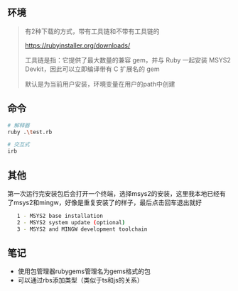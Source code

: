 ## 环境

> 有2种下载的方式，带有工具链和不带有工具链的
>
> <https://rubyinstaller.org/downloads/>
>
> 工具链是指：它提供了最大数量的兼容 gem，并与 Ruby 一起安装 MSYS2 Devkit，因此可以立即编译带有 C 扩展名的 gem
>
> 默认是为当前用户安装，环境变量在用户的path中创建


## 命令

```sh
# 解释器
ruby .\test.rb

# 交互式
irb
```


## 其他

第一次运行完安装包后会打开一个终端，选择msys2的安装，这里我本地已经有了msys2和mingw，好像是重复安装了的样子，最后点击回车退出就好

```sh
   1 - MSYS2 base installation
   2 - MSYS2 system update (optional)
   3 - MSYS2 and MINGW development toolchain
```


## 笔记

- 使用包管理器rubygems管理名为gems格式的包
- 可以通过rbs添加类型（类似于ts和js的关系）